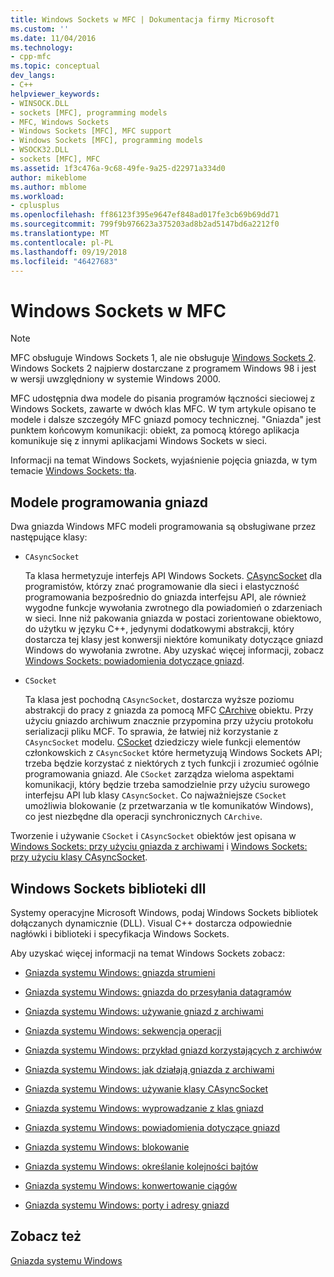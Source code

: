```yaml
---
title: Windows Sockets w MFC | Dokumentacja firmy Microsoft
ms.custom: ''
ms.date: 11/04/2016
ms.technology:
- cpp-mfc
ms.topic: conceptual
dev_langs:
- C++
helpviewer_keywords:
- WINSOCK.DLL
- sockets [MFC], programming models
- MFC, Windows Sockets
- Windows Sockets [MFC], MFC support
- Windows Sockets [MFC], programming models
- WSOCK32.DLL
- sockets [MFC], MFC
ms.assetid: 1f3c476a-9c68-49fe-9a25-d22971a334d0
author: mikeblome
ms.author: mblome
ms.workload:
- cplusplus
ms.openlocfilehash: ff86123f395e9647ef848ad017fe3cb69b69dd71
ms.sourcegitcommit: 799f9b976623a375203ad8b2ad5147bd6a2212f0
ms.translationtype: MT
ms.contentlocale: pl-PL
ms.lasthandoff: 09/19/2018
ms.locfileid: "46427683"
---
```

# <a name="windows-sockets-in-mfc"></a>Windows Sockets w MFC

> [!NOTE]
>  MFC obsługuje Windows Sockets 1, ale nie obsługuje [Windows Sockets 2](/windows/desktop/WinSock/windows-sockets-start-page-2). Windows Sockets 2 najpierw dostarczane z programem Windows 98 i jest w wersji uwzględniony w systemie Windows 2000.

MFC udostępnia dwa modele do pisania programów łączności sieciowej z Windows Sockets, zawarte w dwóch klas MFC. W tym artykule opisano te modele i dalsze szczegóły MFC gniazd pomocy technicznej. "Gniazda" jest punktem końcowym komunikacji: obiekt, za pomocą którego aplikacja komunikuje się z innymi aplikacjami Windows Sockets w sieci.

Informacji na temat Windows Sockets, wyjaśnienie pojęcia gniazda, w tym temacie [Windows Sockets: tła](../mfc/windows-sockets-background.md).

##  <a name="_core_sockets_programming_models"></a> Modele programowania gniazd

Dwa gniazda Windows MFC modeli programowania są obsługiwane przez następujące klasy:

- `CAsyncSocket`

     Ta klasa hermetyzuje interfejs API Windows Sockets. [CAsyncSocket](../mfc/reference/casyncsocket-class.md) dla programistów, którzy znać programowanie dla sieci i elastyczność programowania bezpośrednio do gniazda interfejsu API, ale również wygodne funkcje wywołania zwrotnego dla powiadomień o zdarzeniach w sieci. Inne niż pakowania gniazda w postaci zorientowane obiektowo, do użytku w języku C++, jedynymi dodatkowymi abstrakcji, który dostarcza tej klasy jest konwersji niektóre komunikaty dotyczące gniazd Windows do wywołania zwrotne. Aby uzyskać więcej informacji, zobacz [Windows Sockets: powiadomienia dotyczące gniazd](../mfc/windows-sockets-socket-notifications.md).

- `CSocket`

     Ta klasa jest pochodną `CAsyncSocket`, dostarcza wyższe poziomu abstrakcji do pracy z gniazda za pomocą MFC [CArchive](../mfc/reference/carchive-class.md) obiektu. Przy użyciu gniazdo archiwum znacznie przypomina przy użyciu protokołu serializacji pliku MCF. To sprawia, że łatwiej niż korzystanie z `CAsyncSocket` modelu. [CSocket](../mfc/reference/csocket-class.md) dziedziczy wiele funkcji elementów członkowskich z `CAsyncSocket` które hermetyzują Windows Sockets API; trzeba będzie korzystać z niektórych z tych funkcji i zrozumieć ogólnie programowania gniazd. Ale `CSocket` zarządza wieloma aspektami komunikacji, który będzie trzeba samodzielnie przy użyciu surowego interfejsu API lub klasy `CAsyncSocket`. Co najważniejsze `CSocket` umożliwia blokowanie (z przetwarzania w tle komunikatów Windows), co jest niezbędne dla operacji synchronicznych `CArchive`.

Tworzenie i używanie `CSocket` i `CAsyncSocket` obiektów jest opisana w [Windows Sockets: przy użyciu gniazda z archiwami](../mfc/windows-sockets-using-sockets-with-archives.md) i [Windows Sockets: przy użyciu klasy CAsyncSocket](../mfc/windows-sockets-using-class-casyncsocket.md).

##  <a name="_core_mfc_socket_samples_and_windows_sockets_dlls"></a> Windows Sockets biblioteki dll

Systemy operacyjne Microsoft Windows, podaj Windows Sockets bibliotek dołączanych dynamicznie (DLL). Visual C++ dostarcza odpowiednie nagłówki i biblioteki i specyfikacja Windows Sockets.

Aby uzyskać więcej informacji na temat Windows Sockets zobacz:

- [Gniazda systemu Windows: gniazda strumieni](../mfc/windows-sockets-stream-sockets.md)

- [Gniazda systemu Windows: gniazda do przesyłania datagramów](../mfc/windows-sockets-datagram-sockets.md)

- [Gniazda systemu Windows: używanie gniazd z archiwami](../mfc/windows-sockets-using-sockets-with-archives.md)

- [Gniazda systemu Windows: sekwencja operacji](../mfc/windows-sockets-sequence-of-operations.md)

- [Gniazda systemu Windows: przykład gniazd korzystających z archiwów](../mfc/windows-sockets-example-of-sockets-using-archives.md)

- [Gniazda systemu Windows: jak działają gniazda z archiwami](../mfc/windows-sockets-how-sockets-with-archives-work.md)

- [Gniazda systemu Windows: używanie klasy CAsyncSocket](../mfc/windows-sockets-using-class-casyncsocket.md)

- [Gniazda systemu Windows: wyprowadzanie z klas gniazd](../mfc/windows-sockets-deriving-from-socket-classes.md)

- [Gniazda systemu Windows: powiadomienia dotyczące gniazd](../mfc/windows-sockets-socket-notifications.md)

- [Gniazda systemu Windows: blokowanie](../mfc/windows-sockets-blocking.md)

- [Gniazda systemu Windows: określanie kolejności bajtów](../mfc/windows-sockets-byte-ordering.md)

- [Gniazda systemu Windows: konwertowanie ciągów](../mfc/windows-sockets-converting-strings.md)

- [Gniazda systemu Windows: porty i adresy gniazd](../mfc/windows-sockets-ports-and-socket-addresses.md)

## <a name="see-also"></a>Zobacz też

[Gniazda systemu Windows](../mfc/windows-sockets.md)

